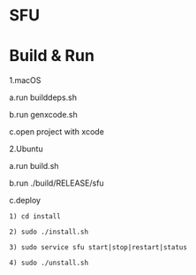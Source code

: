 # SFU

# Build & Run

1.macOS

  a.run builddeps.sh
  
  b.run genxcode.sh

  c.open project with xcode

2.Ubuntu

  a.run build.sh

  b.run ./build/RELEASE/sfu

  c.deploy
  
    1) cd install
    
    2) sudo ./install.sh
    
    3) sudo service sfu start|stop|restart|status
    
    4) sudo ./unstall.sh
